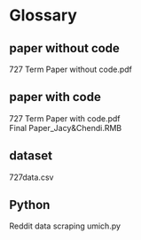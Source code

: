 
# Glossary

## paper without code  
  727 Term Paper without code.pdf
## paper with code    
  727 Term Paper with code.pdf  
  Final Paper_Jacy&Chendi.RMB
## dataset  
  727data.csv
## Python
  Reddit data scraping umich.py
